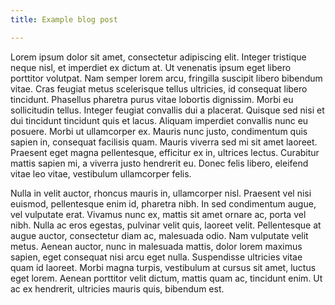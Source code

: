 ```yaml
---
title: Example blog post

---
```

Lorem ipsum dolor sit amet, consectetur adipiscing elit. Integer tristique neque nisl, et imperdiet ex dictum at. Ut venenatis ipsum eget libero porttitor volutpat. Nam semper lorem arcu, fringilla suscipit libero bibendum vitae. Cras feugiat metus scelerisque tellus ultricies, id consequat libero tincidunt. Phasellus pharetra purus vitae lobortis dignissim. Morbi eu sollicitudin tellus. Integer feugiat convallis dui a placerat. Quisque sed nisi et dui tincidunt tincidunt quis et lacus. Aliquam imperdiet convallis nunc eu posuere. Morbi ut ullamcorper ex. Mauris nunc justo, condimentum quis sapien in, consequat facilisis quam. Mauris viverra sed mi sit amet laoreet. Praesent eget magna pellentesque, efficitur ex in, ultrices lectus. Curabitur mattis sapien mi, a viverra justo hendrerit eu. Donec felis libero, eleifend vitae leo vitae, vestibulum ullamcorper felis.

Nulla in velit auctor, rhoncus mauris in, ullamcorper nisl. Praesent vel nisi euismod, pellentesque enim id, pharetra nibh. In sed condimentum augue, vel vulputate erat. Vivamus nunc ex, mattis sit amet ornare ac, porta vel nibh. Nulla ac eros egestas, pulvinar velit quis, laoreet velit. Pellentesque at augue auctor, consectetur diam ac, malesuada odio. Nam vulputate velit metus. Aenean auctor, nunc in malesuada mattis, dolor lorem maximus sapien, eget consequat nisi arcu eget nulla. Suspendisse ultricies vitae quam id laoreet. Morbi magna turpis, vestibulum at cursus sit amet, luctus eget lorem. Aenean porttitor velit dictum, mattis quam ac, tincidunt enim. Ut ac ex hendrerit, ultricies mauris quis, bibendum est.